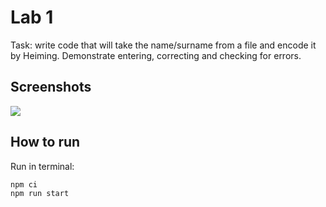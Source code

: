 # Lab 1

Task: write code that will take the name/surname from a file and encode it by Heiming. Demonstrate entering, correcting and checking for errors.

## Screenshots

<img src="./.github/image1.png">

## How to run

Run in terminal:

```
npm ci
npm run start
```
